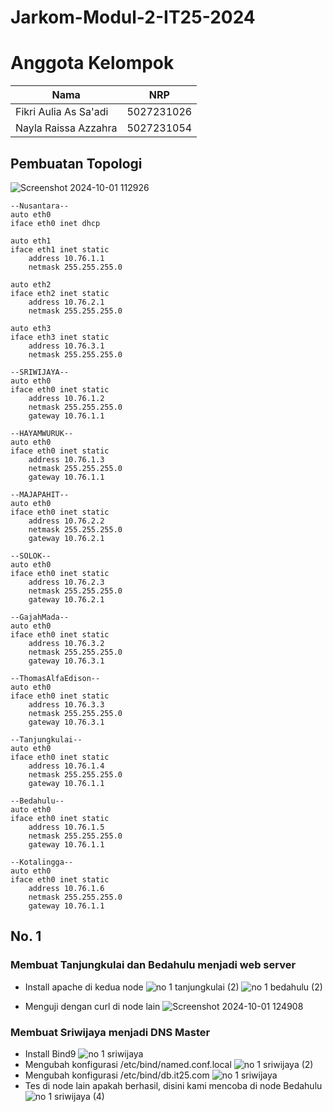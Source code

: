 # Jarkom-Modul-2-IT25-2024

# Anggota Kelompok
| Nama  | NRP  |
|----------|----------|
| Fikri Aulia As Sa'adi  | 5027231026 |
| Nayla Raissa Azzahra  | 5027231054 |

## Pembuatan Topologi
![Screenshot 2024-10-01 112926](https://github.com/user-attachments/assets/5a11cd09-9ea6-4940-947d-8b80714efaf3)

```
--Nusantara--
auto eth0
iface eth0 inet dhcp

auto eth1
iface eth1 inet static
	address 10.76.1.1
	netmask 255.255.255.0

auto eth2
iface eth2 inet static
	address 10.76.2.1
	netmask 255.255.255.0

auto eth3
iface eth3 inet static
	address 10.76.3.1
	netmask 255.255.255.0

--SRIWIJAYA--
auto eth0
iface eth0 inet static
	address 10.76.1.2
	netmask 255.255.255.0
	gateway 10.76.1.1

--HAYAMWURUK--
auto eth0
iface eth0 inet static
	address 10.76.1.3
	netmask 255.255.255.0
	gateway 10.76.1.1

--MAJAPAHIT--
auto eth0
iface eth0 inet static
	address 10.76.2.2
	netmask 255.255.255.0
	gateway 10.76.2.1

--SOLOK--
auto eth0
iface eth0 inet static
	address 10.76.2.3
	netmask 255.255.255.0
	gateway 10.76.2.1

--GajahMada--
auto eth0
iface eth0 inet static
	address 10.76.3.2
	netmask 255.255.255.0
	gateway 10.76.3.1

--ThomasAlfaEdison--
auto eth0
iface eth0 inet static
	address 10.76.3.3
	netmask 255.255.255.0
	gateway 10.76.3.1

--Tanjungkulai--
auto eth0
iface eth0 inet static
	address 10.76.1.4
	netmask 255.255.255.0
	gateway 10.76.1.1

--Bedahulu--
auto eth0
iface eth0 inet static
	address 10.76.1.5
	netmask 255.255.255.0
	gateway 10.76.1.1

--Kotalingga--
auto eth0
iface eth0 inet static
	address 10.76.1.6
	netmask 255.255.255.0
	gateway 10.76.1.1
```

## No. 1

### Membuat Tanjungkulai dan Bedahulu menjadi web server
- Install apache di kedua node
![no 1 tanjungkulai (2)](https://github.com/user-attachments/assets/a4a26759-77c3-42ea-8d57-01a928c43eda)
![no 1 bedahulu (2)](https://github.com/user-attachments/assets/0d4f0b92-0646-46c3-a868-7bef68f49cc5)

- Menguji dengan curl di node lain
![Screenshot 2024-10-01 124908](https://github.com/user-attachments/assets/faf3eeed-30f3-4d20-8e75-0aa7030941e1)

### Membuat Sriwijaya menjadi DNS Master
- Install Bind9
![no 1 sriwijaya](https://github.com/user-attachments/assets/9ee41855-436c-4fa8-941f-a183c0185492)
- Mengubah konfigurasi /etc/bind/named.conf.local
![no 1 sriwijaya (2)](https://github.com/user-attachments/assets/49fd93a6-7662-4dbb-b2c6-6be675626c88)
- Mengubah konfigurasi /etc/bind/db.it25.com
![no 1 sriwijaya](https://github.com/user-attachments/assets/b7f0bcf8-9f09-4dff-8c75-1c052dcaf5b1)
- Tes di node lain apakah berhasil, disini kami mencoba di node Bedahulu
![no 1 sriwijaya (4)](https://github.com/user-attachments/assets/3a0b51b4-3aaa-4231-8d7d-bad347e4f699)




